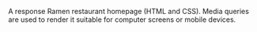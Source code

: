 A response Ramen restaurant homepage (HTML and CSS). Media queries are used to render it suitable for computer screens or mobile devices.
